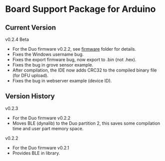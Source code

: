 # Board Support Package for Arduino

## Current Version

v0.2.4 Beta

* For the Duo firmware v0.2.2, see [firmware](firmware) folder for details.
* Fixes the Windows username bug.
* Fixes the export firmware bug, now export to .bin (not .hex). 
* Fixes the bug in grove sensor example.
* After compilation, the IDE now adds CRC32 to the compiled binary file (for DFU upload).
* Fixes the bug in webserver example (device ID).
 
## Version History

v0.2.3

* For the Duo firmware v0.2.2
* Moves BLE (dynalib) to the Duo partition 2, this saves some compilation time and user part memory space.

v0.2.2

* For the Duo firmware v0.2.1
* Provides BLE in library.

